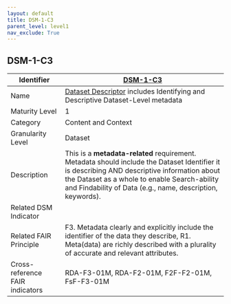 ```yaml
---
layout: default
title: DSM-1-C3
parent_level: level1
nav_exclude: True
---
```


## DSM-1-C3

| Identifier | [DSM-1-C3](https://github.com/FAIRplus/Data-Maturity/blob/master/docs/_indicators/DSM-1-C3.md) |
| ---------- | ----------|
| Name | [Dataset Descriptor](https://fairplus.github.io/Data-Maturity/docs/Glossary/#dataset-descriptor) includes Identifying and Descriptive Dataset-Level metadata  |
| Maturity Level | 1 |
| Category | Content and Context |
| Granularity Level | Dataset |
| Description | This is a **metadata-related** requirement. Metadata should include the Dataset Identifier it is describing AND descriptive information about the Dataset as a whole to enable Search-ability and Findability of Data (e.g., name, description, keywords). |
| Related DSM Indicator | |
| Related FAIR Principle | F3. Metadata clearly and explicitly include the identifier of the data they describe, R1. Meta(data) are richly described with a plurality of accurate and relevant attributes. |
| Cross-reference FAIR indicators | RDA-F3-01M, RDA-F2-01M, F2F-F2-01M, FsF-F3-01M |

